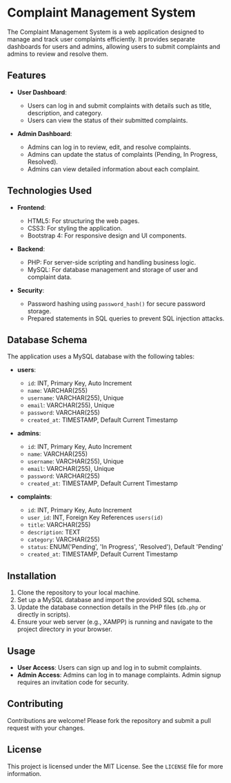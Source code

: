 # Complaint Management System

The Complaint Management System is a web application designed to manage and track user complaints efficiently. It provides separate dashboards for users and admins, allowing users to submit complaints and admins to review and resolve them.

## Features

- **User Dashboard**:
  - Users can log in and submit complaints with details such as title, description, and category.
  - Users can view the status of their submitted complaints.

- **Admin Dashboard**:
  - Admins can log in to review, edit, and resolve complaints.
  - Admins can update the status of complaints (Pending, In Progress, Resolved).
  - Admins can view detailed information about each complaint.

## Technologies Used

- **Frontend**:
  - HTML5: For structuring the web pages.
  - CSS3: For styling the application.
  - Bootstrap 4: For responsive design and UI components.

- **Backend**:
  - PHP: For server-side scripting and handling business logic.
  - MySQL: For database management and storage of user and complaint data.

- **Security**:
  - Password hashing using `password_hash()` for secure password storage.
  - Prepared statements in SQL queries to prevent SQL injection attacks.

## Database Schema

The application uses a MySQL database with the following tables:

- **users**:
  - `id`: INT, Primary Key, Auto Increment
  - `name`: VARCHAR(255)
  - `username`: VARCHAR(255), Unique
  - `email`: VARCHAR(255), Unique
  - `password`: VARCHAR(255)
  - `created_at`: TIMESTAMP, Default Current Timestamp

- **admins**:
  - `id`: INT, Primary Key, Auto Increment
  - `name`: VARCHAR(255)
  - `username`: VARCHAR(255), Unique
  - `email`: VARCHAR(255), Unique
  - `password`: VARCHAR(255)
  - `created_at`: TIMESTAMP, Default Current Timestamp

- **complaints**:
  - `id`: INT, Primary Key, Auto Increment
  - `user_id`: INT, Foreign Key References `users(id)`
  - `title`: VARCHAR(255)
  - `description`: TEXT
  - `category`: VARCHAR(255)
  - `status`: ENUM('Pending', 'In Progress', 'Resolved'), Default 'Pending'
  - `created_at`: TIMESTAMP, Default Current Timestamp

## Installation

1. Clone the repository to your local machine.
2. Set up a MySQL database and import the provided SQL schema.
3. Update the database connection details in the PHP files (`db.php` or directly in scripts).
4. Ensure your web server (e.g., XAMPP) is running and navigate to the project directory in your browser.

## Usage

- **User Access**: Users can sign up and log in to submit complaints.
- **Admin Access**: Admins can log in to manage complaints. Admin signup requires an invitation code for security.

## Contributing

Contributions are welcome! Please fork the repository and submit a pull request with your changes.

## License

This project is licensed under the MIT License. See the `LICENSE` file for more information.